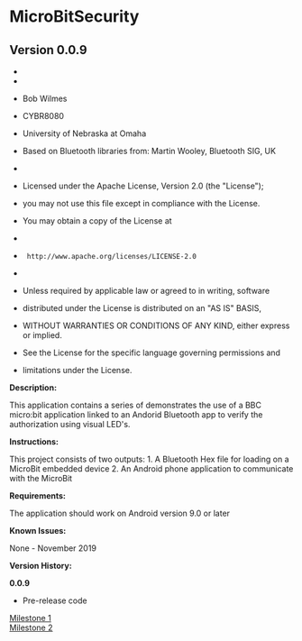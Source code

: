 # MicroBitSecurity

## Version 0.0.9

 *
 *
 *  Bob Wilmes
 *  CYBR8080
 *  University of Nebraska at Omaha

 * Based on Bluetooth libraries from: Martin Wooley, Bluetooth SIG, UK
 *
 *  Licensed under the Apache License, Version 2.0 (the "License");
 *  you may not use this file except in compliance with the License.
 *  You may obtain a copy of the License at
 *
 *      http://www.apache.org/licenses/LICENSE-2.0
 *
 *  Unless required by applicable law or agreed to in writing, software
 *  distributed under the License is distributed on an "AS IS" BASIS,
 *  WITHOUT WARRANTIES OR CONDITIONS OF ANY KIND, either express or implied.
 *  See the License for the specific language governing permissions and
 *  limitations under the License.


__Description:__ 

This application contains a series of demonstrates the use of a BBC micro:bit application linked to an Andorid Bluetooth app to verify the authorization using visual LED's.

__Instructions:__<br>

This project consists of two outputs:
	1. A Bluetooth Hex file for loading on a MicroBit embedded device 
	2. An Android phone application to communicate with the MicroBit

__Requirements:__<br>

The application should work on Android version 9.0 or later

__Known Issues:__

None - November 2019
  

__Version History:__

__0.0.9__
- Pre-release code

[Milestone 1](https://github.com/bobwilmes/MicroBitSecurity/Milestone1.md)  
[Milestone 2](https://github.com/bobwilmes/MicroBitSecurity/Milestone2.md)
